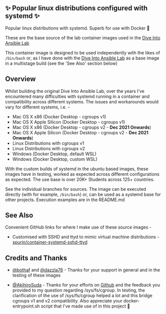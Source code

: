## ✨ Popular linux distributions configured with systemd ✨

Popular linux distributions with systemd.  Superb for use with Docker 🐋

These are the base source of the lab container images used in the [Dive Into Ansible Lab](https://github.com/spurin/diveintoansible-lab)

This container image is designed to be used independently with the likes of ```/bin/bash``` or, as I have done with the [Dive Into Ansible Lab](https://github.com/spurin/diveintoansible-lab) as a base image in a multistage build (see the 'See Also' section below)

## Overview

Whilst building the original Dive Into Ansible Lab, over the years I've encountered many difficulties with systemd running in a container and compatibility across different systems.  The issues and workarounds would vary for different systems, i.e. -

* Mac OS X x86 (Docker Desktop - cgroups v1)
* Mac OS X Apple Silicon (Docker Desktop - cgroups v1)
* Mac OS X x86 (Docker Desktop - cgroups v2 - **Dec 2021 Onwards**)
* Mac OS X Apple Silicon (Docker Desktop - cgroups v2 - **Dec 2021 Onwards**)
* Linux Distributions with cgroups v1
* Linux Distributions with cgroups v2
* Windows (Docker Desktop, default WSL)
* Windows (Docker Desktop, custom WSL)

With the custom builds of systemd in the ubuntu based images, these images have in testing, worked as expected across different configurations as expected.  The use base is over 20K+ Students across 125+ countries.

See the individual branches for sources.  The image can be executed directly (with for example, ```/bin/bash```) or, can be used as a systemd base for other projects.  Execution examples are in the README.md

## See Also

Convenient GitHub links for where I make use of these source images -

* Customised with SSHD and ttyd to mimic virtual machine distributions - [spurin/container-systemd-sshd-ttyd](https://github.com/spurin/container-systemd-sshd-ttyd)

## Credits and Thanks

* [@bothaf](https://github.com/bothaf) and [@dazzla76](https://github.com/dazzla76) - Thanks for your support in general and in the testing of these images

* [@AkihiroSuda](https://github.com/AkihiroSuda) - Thanks for your efforts on [Github](https://github.com/AkihiroSuda/containerized-systemd) and the feedback you provided to my question regarding /sys/fs/cgroup.  In testing, the clarification of the use of /sys/fs/cgroup helped a lot and this bridge cgroups v1 and v2 compatibility.  Also appreciate your docker-entrypoint.sh script that I've made use of in this project 🚀
